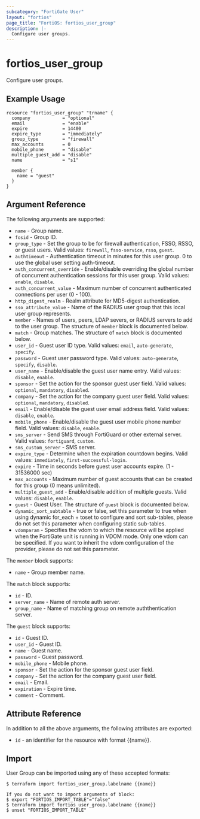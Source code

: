 ```yaml
---
subcategory: "FortiGate User"
layout: "fortios"
page_title: "FortiOS: fortios_user_group"
description: |-
  Configure user groups.
---
```


# fortios_user_group
Configure user groups.

## Example Usage

```hcl
resource "fortios_user_group" "trname" {
  company            = "optional"
  email              = "enable"
  expire             = 14400
  expire_type        = "immediately"
  group_type         = "firewall"
  max_accounts       = 0
  mobile_phone       = "disable"
  multiple_guest_add = "disable"
  name               = "s1"

  member {
    name = "guest"
  }
}
```

## Argument Reference

The following arguments are supported:

* `name` - Group name.
* `fosid` - Group ID.
* `group_type` - Set the group to be for firewall authentication, FSSO, RSSO, or guest users. Valid values: `firewall`, `fsso-service`, `rsso`, `guest`.
* `authtimeout` - Authentication timeout in minutes for this user group. 0 to use the global user setting auth-timeout.
* `auth_concurrent_override` - Enable/disable overriding the global number of concurrent authentication sessions for this user group. Valid values: `enable`, `disable`.
* `auth_concurrent_value` - Maximum number of concurrent authenticated connections per user (0 - 100).
* `http_digest_realm` - Realm attribute for MD5-digest authentication.
* `sso_attribute_value` - Name of the RADIUS user group that this local user group represents.
* `member` - Names of users, peers, LDAP severs, or RADIUS servers to add to the user group. The structure of `member` block is documented below.
* `match` - Group matches. The structure of `match` block is documented below.
* `user_id` - Guest user ID type. Valid values: `email`, `auto-generate`, `specify`.
* `password` - Guest user password type. Valid values: `auto-generate`, `specify`, `disable`.
* `user_name` - Enable/disable the guest user name entry. Valid values: `disable`, `enable`.
* `sponsor` - Set the action for the sponsor guest user field. Valid values: `optional`, `mandatory`, `disabled`.
* `company` - Set the action for the company guest user field. Valid values: `optional`, `mandatory`, `disabled`.
* `email` - Enable/disable the guest user email address field. Valid values: `disable`, `enable`.
* `mobile_phone` - Enable/disable the guest user mobile phone number field. Valid values: `disable`, `enable`.
* `sms_server` - Send SMS through FortiGuard or other external server. Valid values: `fortiguard`, `custom`.
* `sms_custom_server` - SMS server.
* `expire_type` - Determine when the expiration countdown begins. Valid values: `immediately`, `first-successful-login`.
* `expire` - Time in seconds before guest user accounts expire. (1 - 31536000 sec)
* `max_accounts` - Maximum number of guest accounts that can be created for this group (0 means unlimited).
* `multiple_guest_add` - Enable/disable addition of multiple guests. Valid values: `disable`, `enable`.
* `guest` - Guest User. The structure of `guest` block is documented below.
* `dynamic_sort_subtable` - true or false, set this parameter to true when using dynamic for_each + toset to configure and sort sub-tables, please do not set this parameter when configuring static sub-tables.
* `vdomparam` - Specifies the vdom to which the resource will be applied when the FortiGate unit is running in VDOM mode. Only one vdom can be specified. If you want to inherit the vdom configuration of the provider, please do not set this parameter.

The `member` block supports:

* `name` - Group member name.

The `match` block supports:

* `id` - ID.
* `server_name` - Name of remote auth server.
* `group_name` - Name of matching group on remote auththentication server.

The `guest` block supports:

* `id` - Guest ID.
* `user_id` - Guest ID.
* `name` - Guest name.
* `password` - Guest password.
* `mobile_phone` - Mobile phone.
* `sponsor` - Set the action for the sponsor guest user field.
* `company` - Set the action for the company guest user field.
* `email` - Email.
* `expiration` - Expire time.
* `comment` - Comment.


## Attribute Reference

In addition to all the above arguments, the following attributes are exported:
* `id` - an identifier for the resource with format {{name}}.

## Import

User Group can be imported using any of these accepted formats:
```
$ terraform import fortios_user_group.labelname {{name}}

If you do not want to import arguments of block:
$ export "FORTIOS_IMPORT_TABLE"="false"
$ terraform import fortios_user_group.labelname {{name}}
$ unset "FORTIOS_IMPORT_TABLE"
```
